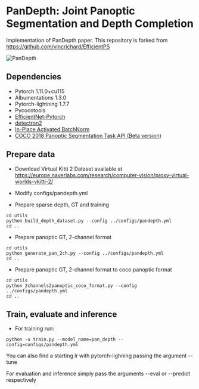# PanDepth: Joint Panoptic Segmentation and Depth Completion

Implementation of PanDepth paper. This repository is forked from https://github.com/vincrichard/EfficientPS

![PanDepth](https://github.com/juanb09111/PanDepth/blob/master/Pan_Depth_2.png)



## Dependencies

- Pytorch 1.11.0+cu115
- Albumentations 1.3.0
- Pytorch-lightning 1.7.7
- Pycocotools
- [EfficientNet-Pytorch](https://github.com/lukemelas/EfficientNet-PyTorch) 
- [detectron2](https://github.com/facebookresearch/detectron2) 
- [In-Place Activated BatchNorm](https://github.com/mapillary/inplace_abn)
- [COCO 2018 Panoptic Segmentation Task API (Beta version)](https://github.com/cocodataset/panopticapi)


## Prepare data

- Download Virtual Kitti 2 Dataset available at https://europe.naverlabs.com/research/computer-vision/proxy-virtual-worlds-vkitti-2/
- Modify configs/pandepth.yml

- Prepare sparse depth, GT and training
```
cd utils
python build_depth_dataset.py --config ../configs/pandepth.yml
cd ..
```
- Prepare panoptic GT, 2-channel format
```
cd utils
python generate_pan_2ch.py --config ../configs/pandepth.yml
cd ..
```

- Prepare panoptic GT, 2-channel format to coco panoptic format
```
cd utils
python 2channels2panoptic_coco_format.py --config ../configs/pandepth.yml
cd ..
```

## Train, evaluate and inference

- For training run:

```
python -u train.py --model_name=pan_depth --config=configs/pandepth.yml
```
You can also find a starting lr with pytorch-lighning passing the argument --tune

For evaluation and inference simply pass the arguments --eval or --predict respectively


